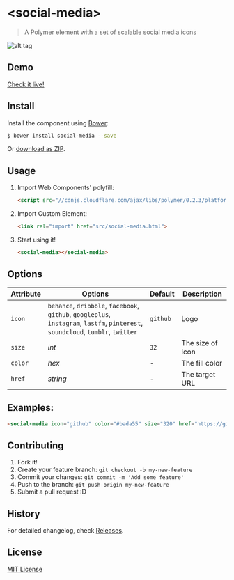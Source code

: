 # &lt;social-media&gt;

> A Polymer element with a set of scalable social media icons

![alt tag](http://www.hejty.com/github/social-media-320.png)

## Demo

[Check it live!](http://hejty.github.io/hejty/social-media/)

## Install

Install the component using [Bower](http://bower.io/):

```sh
$ bower install social-media --save
```

Or [download as ZIP](https://github.com/hejty/social-media/archive/master.zip).

## Usage

1. Import Web Components' polyfill:

    ```html
    <script src="//cdnjs.cloudflare.com/ajax/libs/polymer/0.2.3/platform.js"></script>
    ```

2. Import Custom Element:

    ```html
    <link rel="import" href="src/social-media.html">
    ```

3. Start using it!

    ```html
    <social-media></social-media>
    ```

## Options

Attribute       | Options                                                   | Default                       | Description
---             | ---                                                       | ---                           | ---
`icon`         	| `behance`, `dribbble`, `facebook`, `github`, `googleplus`, `instagram`, `lastfm`, `pinterest`, `soundcloud`, `tumblr`, `twitter`    | `github`                      | Logo
`size`          | *int*                                                     | `32`                         	| The size of icon
`color`         | *hex*                                                  	| -     						| The fill color
`href`          | *string*                                                  | -                           | The target URL

## Examples:

```html
<social-media icon="github" color="#bada55" size="320" href="https://github.com/hejty"></social-media>
```

## Contributing

1. Fork it!
2. Create your feature branch: `git checkout -b my-new-feature`
3. Commit your changes: `git commit -m 'Add some feature'`
4. Push to the branch: `git push origin my-new-feature`
5. Submit a pull request :D

## History

For detailed changelog, check [Releases](https://github.com/hejty/social-media/releases).

## License

[MIT License](http://opensource.org/licenses/MIT)
